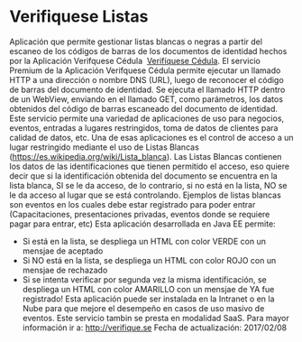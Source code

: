 # Verifiquese Listas
Aplicación que permite gestionar listas blancas o negras a partir del escaneo de los códigos de barras de los documentos de identidad hechos por la Aplicación Verifquese Cédula  [Verifíquese Cédula](https://play.google.com/store/apps/details?id=se.verifique.app.cedula).
El servicio Premium de la Aplicación Verifquese Cédula permite ejecutar un llamado HTTP a una dirección o nombre DNS (URL), luego de reconocer el código de barras del documento de identidad.  Se ejecuta el llamado HTTP dentro de un WebView, enviando en el llamado GET, como parámetros, los datos obtenidos del código de barras escaneado del documento de identidad.
Este servicio permite una variedad de aplicaciones de uso para negocios, eventos, entradas a lugares restringidos, toma de datos de clientes para calidad de datos, etc.
Una de esas aplicaciones es el control de acceso a un lugar restringido mediante el uso de Listas Blancas (https://es.wikipedia.org/wiki/Lista_blanca).
Las Listas Blancas contienen los datos de las identificaciones que tienen permitido el acceso, eso quiere decir que si la identificación obtenida del documento se encuentra en la lista blanca, SI se le da acceso, de lo contrario, si no está en la lista, NO se le da acceso al lugar que se está controlando.
Ejemplos de listas blancas son eventos en los cuales debe estar registrado para poder entrar (Capacitaciones, presentaciones privadas, eventos donde se requiere pagar para entrar, etc)
Esta aplicación desarrollada en Java EE permite:
- Si está en la lista, se despliega un HTML con color VERDE con un mensjae de aceptado
- Si NO está en la lista, se despliega un HTML con color ROJO con un mensjae de rechazado
- Si se intenta verificar por segunda vez la misma identificación, se despliega un HTML con color AMARILLO con un mensjae de YA fue registrado!
Esta aplicación puede ser instalada en la Intranet o en la Nube para que mejore el desempeño en casos de uso masivo de eventos.
Este servicio tambin se presta en modalidad SaaS.  Para mayor información ir a: http://verifique.se
Fecha de actualización: 2017/02/08
